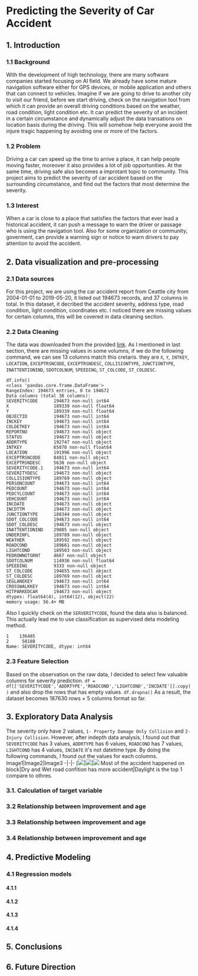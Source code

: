 # Predicting the Severity of Car Accident

## 1. Introduction

### 1.1 Background
With the development of high technology, there are many software companies started focusing on AI field. We already have some mature navigation software either for GPS devices, or mobile application and others that can connect to vehicles. Imagine if we are going to drive to another city to visit our friend, before we start driving, check on the navigation tool from which it can provide an overall driving conditions based on the weather, road condition, light condition etc. It can predict the severity of an incident in a certain circumstance and dynamically adjust the data transations on location basis during the driving. This will somehow help everyone avoid the injure tragic happening by avoiding one or more of the factors.

### 1.2 Problem
Driving a car can speed up the time to arrive a place, it can help people moving faster, moreover it also provides a lot of job opportunities. At the same time, driving safe also becomes a improtant topic to community.
This project aims to predict the severity of car accident based on the surrounding circumstance, and find out the factors that most determine the severity.

### 1.3 Interest
When a car is close to a place that satisfies the factors that ever lead a historical accident, it can push a message to warn the driver or passage who is using the navigation tool. Also for some organization or community, goverment, can provide a warning sign or notice to warn drivers to pay attention to avoid the accident.

## 2. Data visualization and pre-processing

### 2.1 Data sources
For this project, we are using the car accident report from Ceattle city from 2004-01-01 to 2019-05-20, it listed out 194673 records, and 37 columns in total. In this dataset, it decribed the accident severity, address type, road condition, light condition, coordinates etc. I noticed there are missing values for certain columns, this will be covered in data cleaning section.

### 2.2 Data Cleaning
The data was downloaded from the provided [link](https://s3.us.cloud-object-storage.appdomain.cloud/cf-courses-data/CognitiveClass/DP0701EN/version-2/Data-Collisions.csv). As I mentioned in last section, there are missing values in some volumns, if we do the following command, we can see 13 columns match this cretaris. they are `X`, `Y`, `INTKEY`, `LOCATION`, `EXCEPTRSNCODE`, `EXCEPTRSNDESC`, `COLLISIONTYPE`, `JUNCTIONTYPE`, `INATTENTIONIND`, `SDOTCOLNUM`, `SPEEDING`, `ST_COLCODE`, `ST_COLDESC`.
```
df.info()
<class 'pandas.core.frame.DataFrame'>
RangeIndex: 194673 entries, 0 to 194672
Data columns (total 38 columns):
SEVERITYCODE      194673 non-null int64
X                 189339 non-null float64
Y                 189339 non-null float64
OBJECTID          194673 non-null int64
INCKEY            194673 non-null int64
COLDETKEY         194673 non-null int64
REPORTNO          194673 non-null object
STATUS            194673 non-null object
ADDRTYPE          192747 non-null object
INTKEY            65070 non-null float64
LOCATION          191996 non-null object
EXCEPTRSNCODE     84811 non-null object
EXCEPTRSNDESC     5638 non-null object
SEVERITYCODE.1    194673 non-null int64
SEVERITYDESC      194673 non-null object
COLLISIONTYPE     189769 non-null object
PERSONCOUNT       194673 non-null int64
PEDCOUNT          194673 non-null int64
PEDCYLCOUNT       194673 non-null int64
VEHCOUNT          194673 non-null int64
INCDATE           194673 non-null object
INCDTTM           194673 non-null object
JUNCTIONTYPE      188344 non-null object
SDOT_COLCODE      194673 non-null int64
SDOT_COLDESC      194673 non-null object
INATTENTIONIND    29805 non-null object
UNDERINFL         189789 non-null object
WEATHER           189592 non-null object
ROADCOND          189661 non-null object
LIGHTCOND         189503 non-null object
PEDROWNOTGRNT     4667 non-null object
SDOTCOLNUM        114936 non-null float64
SPEEDING          9333 non-null object
ST_COLCODE        194655 non-null object
ST_COLDESC        189769 non-null object
SEGLANEKEY        194673 non-null int64
CROSSWALKKEY      194673 non-null int64
HITPARKEDCAR      194673 non-null object
dtypes: float64(4), int64(12), object(22)
memory usage: 56.4+ MB
```
Also I quickly check on the `SERVERITYCODE`, found the data also is balanced. This actually lead me to use classification as supervised deta modeling method.
```
1    136485
2     58188
Name: SEVERITYCODE, dtype: int64
```

### 2.3 Feature Selection
Based on the observation on the raw data, I decided to select few valuable columns for severity prediction.
`df = df[['SEVERITYCODE','ADDRTYPE','ROADCOND','LIGHTCOND','INCDATE']].copy()`
and also drop the rows that has empty values.
`df.dropna()`
As a result, the dataset becomes 187630 rows × 5 columns format so far.

## 3. Exploratory Data Analysis
The severity only have 2 values, `1- Property Damage Only Collision` and `2- Injury Collision`. However, after indepth data analysis, I found out that `SEVERITYCODE` has 3 values, `ADDRTYPE` has 6 values, `ROADCOND` has 7 values, `LIGHTCOND` has 4 values, `INCDATE` it's not datetime type. By doing the following commands, I found out the values for each columns. 
Image1|Image2|Image3
-|-|-
[<img src="images/1.png">|<img src="images/2.png">|<img src="images/3.png">
Most of the accident happened on block|Dry and Wet road confition has more accident|Daylight is the top 1 compare to othres.


### 3.1. Calculation of target variable

### 3.2 Relationship between improvement and age

### 3.3 Relationship between improvement and age

### 3.4 Relationship between improvement and age

## 4. Predictive Modeling
### 4.1 Regression models
#### 4.1.1 
#### 4.1.2 
#### 4.1.3
#### 4.1.4

## 5. Conclusions

## 6. Future Direction
